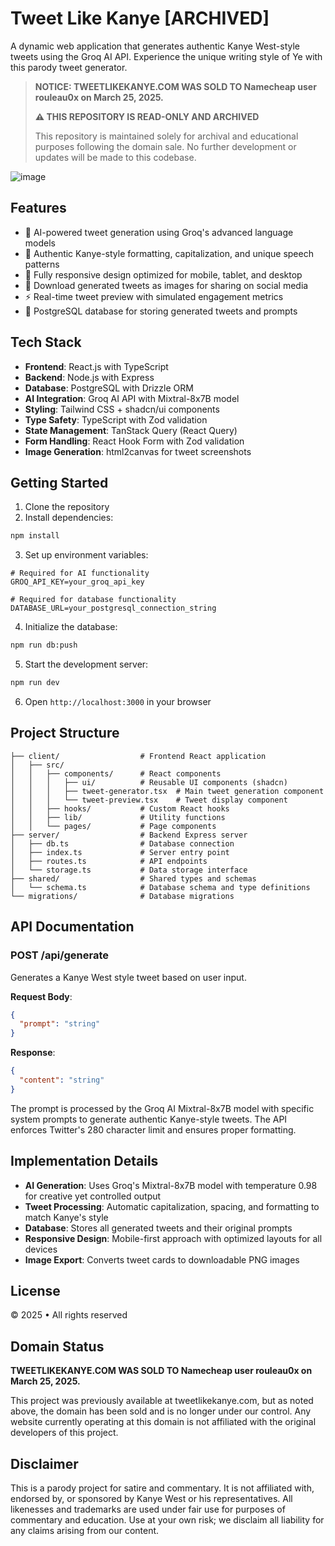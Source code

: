 # Tweet Like Kanye [ARCHIVED]

A dynamic web application that generates authentic Kanye West-style tweets using the Groq AI API. Experience the unique writing style of Ye with this parody tweet generator.

> **NOTICE: TWEETLIKEKANYE.COM WAS SOLD TO Namecheap user rouleau0x on March 25, 2025.**
> 
> **⚠️ THIS REPOSITORY IS READ-ONLY AND ARCHIVED**
> 
> This repository is maintained solely for archival and educational purposes following the domain sale. No further development or updates will be made to this codebase.

![image](https://github.com/user-attachments/assets/03880c08-2b05-4c38-91e2-1ae3374916af)

## Features

- 🎯 AI-powered tweet generation using Groq's advanced language models
- 💫 Authentic Kanye-style formatting, capitalization, and unique speech patterns
- 📱 Fully responsive design optimized for mobile, tablet, and desktop
- 📸 Download generated tweets as images for sharing on social media
- ⚡ Real-time tweet preview with simulated engagement metrics
- 💾 PostgreSQL database for storing generated tweets and prompts

## Tech Stack

- **Frontend**: React.js with TypeScript
- **Backend**: Node.js with Express
- **Database**: PostgreSQL with Drizzle ORM
- **AI Integration**: Groq AI API with Mixtral-8x7B model
- **Styling**: Tailwind CSS + shadcn/ui components
- **Type Safety**: TypeScript with Zod validation
- **State Management**: TanStack Query (React Query)
- **Form Handling**: React Hook Form with Zod validation
- **Image Generation**: html2canvas for tweet screenshots

## Getting Started

1. Clone the repository
2. Install dependencies:
```bash
npm install
```

3. Set up environment variables:
```env
# Required for AI functionality
GROQ_API_KEY=your_groq_api_key

# Required for database functionality
DATABASE_URL=your_postgresql_connection_string
```

4. Initialize the database:
```bash
npm run db:push
```

5. Start the development server:
```bash
npm run dev
```

6. Open `http://localhost:3000` in your browser

## Project Structure

```
├── client/                  # Frontend React application
│   ├── src/
│   │   ├── components/      # React components
│   │   │   ├── ui/          # Reusable UI components (shadcn)
│   │   │   ├── tweet-generator.tsx  # Main tweet generation component
│   │   │   └── tweet-preview.tsx    # Tweet display component
│   │   ├── hooks/           # Custom React hooks
│   │   ├── lib/             # Utility functions
│   │   └── pages/           # Page components
├── server/                  # Backend Express server
│   ├── db.ts                # Database connection
│   ├── index.ts             # Server entry point
│   ├── routes.ts            # API endpoints
│   └── storage.ts           # Data storage interface
├── shared/                  # Shared types and schemas
│   └── schema.ts            # Database schema and type definitions
└── migrations/              # Database migrations
```

## API Documentation

### POST /api/generate
Generates a Kanye West style tweet based on user input.

**Request Body**:
```json
{
  "prompt": "string"
}
```

**Response**:
```json
{
  "content": "string"
}
```

The prompt is processed by the Groq AI Mixtral-8x7B model with specific system prompts to generate authentic Kanye-style tweets. The API enforces Twitter's 280 character limit and ensures proper formatting.

## Implementation Details

- **AI Generation**: Uses Groq's Mixtral-8x7B model with temperature 0.98 for creative yet controlled output
- **Tweet Processing**: Automatic capitalization, spacing, and formatting to match Kanye's style
- **Database**: Stores all generated tweets and their original prompts
- **Responsive Design**: Mobile-first approach with optimized layouts for all devices
- **Image Export**: Converts tweet cards to downloadable PNG images

## License

© 2025 • All rights reserved

## Domain Status

**TWEETLIKEKANYE.COM WAS SOLD TO Namecheap user rouleau0x on March 25, 2025.**

This project was previously available at tweetlikekanye.com, but as noted above, the domain has been sold and is no longer under our control. Any website currently operating at this domain is not affiliated with the original developers of this project.

## Disclaimer

This is a parody project for satire and commentary. It is not affiliated with, endorsed by, or sponsored by Kanye West or his representatives. All likenesses and trademarks are used under fair use for purposes of commentary and education. Use at your own risk; we disclaim all liability for any claims arising from our content.
